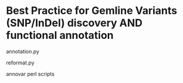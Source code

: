 # Best Practice for Gemline Variants (SNP/InDel) discovery AND functional annotation
annotation.py


reformat.py


annovar perl scripts
